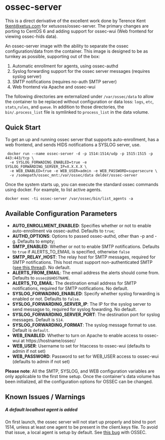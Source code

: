 # ossec-server

This is a direct derivative of the excellent work done by Terence Kent <tkent@xetus.com> for xetusoss/ossec-server.  The primary changes are porting to CentOS 6 and adding support for ossec-wui (Web frontend for viewing ossec-hids data).

An ossec-server image with the ability to separate the ossec configuration/data from the container. This image is designed to be as turnkey as possible, supporting out of the box:

1. Automatic enrollment for agents, using ossec-authd
2. Syslog forwarding support for the ossec server messages (requires syslog server)
3. SMTP notifications (requires no-auth SMTP server)
4. Web frontend via Apache and ossec-wui

The following directories are externalized under `/var/ossec/data` to allow the container to be replaced without configuration or data loss: `logs`, `etc`, `stats`,`rules`, and `queue`. In addition to those directories, the `bin/.process_list` file is symlinked to `process_list` in the data volume.

## Quick Start

To get an up and running ossec server that supports auto-enrollment, has a web frontend, and sends HIDS notifications a SYSLOG server, use.

```
 docker run --name ossec-server -d -p 1514:1514/udp -p 1515:1515 -p 443:443/tcp \
  -e SYSLOG_FORWADING_ENABLED=true -e SYSLOG_FORWARDING_SERVER_IP=X.X.X.X \
  -e WEB_ENABLED=true -e WEB_USER=admin -e WEB_PASSWORD=supersecure \
  -v /somepath/ossec_mnt:/var/ossec/data delder/ossec-server
```

Once the system starts up, you can execute the standard ossec commands using docker. For example, to list active agents.

```
docker exec -ti ossec-server /var/ossec/bin/list_agents -a
```

## Available Configuration Parameters

* __AUTO_ENROLLMENT_ENABLED__: Specifies whether or not to enable auto-enrollment via ossec-authd. Defaults to `true`;
* __AUTHD_OPTIONS__: Options to passed ossec-authd, other than -p and -g. Defaults to empty;
* __SMTP_ENABLED__: Whether or not to enable SMTP notifications. Defaults to `true` if ALERTS_TO_EMAIL is specified, otherwise `false`
* __SMTP_RELAY_HOST__: The relay host for SMTP messages, required for SMTP notifications. This host must support non-authenticated SMTP ([see this thread](https://ossec.uservoice.com/forums/18254-general/suggestions/803659-allow-full-confirguration-of-smtp-service-in-ossec)). No default.
* __ALERTS_FROM_EMAIL__: The email address the alerts should come from. Defaults to `ossec@$HOSTNAME`.
* __ALERTS_TO_EMAIL__: The destination email address for SMTP notifications, required for SMTP notifications. No default.
* __SYSLOG_FORWADING_ENABLED__: Specify whether syslog forwarding is enabled or not. Defaults to `false`.
* __SYSLOG_FORWARDING_SERVER_IP__: The IP for the syslog server to send messagse to, required for syslog fowarding. No default.
* __SYSLOG_FORWARDING_SERVER_PORT__: The destination port for syslog messages. Default is `514`.
* __SYSLOG_FORWARDING_FORMAT__: The syslog message format to use. Default is `default`.
* __WEB_ENABLED__: Whether to turn on Apache to enable access to ossec-wui at https://hostname/ossec/
* __WEB_USER__: Username to set for htaccess to ossec-wui (defaults to admin if not set)
* __WEB_PASSWORD__: Password to set for WEB_USER access to ossec-wui (defaults to admin if not set)  


**Please note**: All the SMTP, SYSLOG, and WEB configuration variables are only applicable to the first time setup. Once the container's data volume has been initialized, all the configuration options for OSSEC can be changed.

## Known Issues / Warnings

##### A default localhost agent is added

On first launch, the ossec server will not start up properly and bind to port 1514, unless at least one agent to be present in the client.keys file. To avoid that issue, a local agent is setup by default. See [this bug](https://groups.google.com/forum/#!topic/ossec-list/qeC_h3EZCxQ) with OSSEC.

